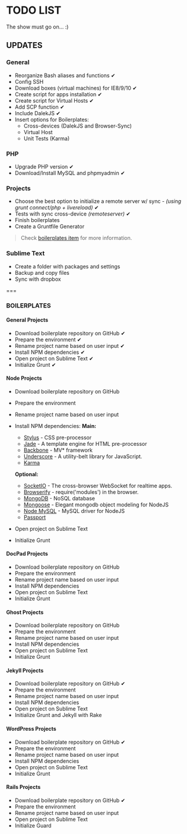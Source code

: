 # TODO LIST

The show must go on... :)

## UPDATES

### General
* Reorganize Bash aliases and functions ✔
* Config SSH
* Download boxes (virtual machines) for IE8/9/10 ✔
* Create script for apps installation ✔
* Create script for Virtual Hosts ✔
* Add SCP function ✔
* Include DalekJS ✔
* Insert options for Boilerplates:
    * Cross-devices (DalekJS and Browser-Sync)
    * Virtual Host
    * Unit Tests (Karma)


### PHP
* Upgrade PHP version ✔
* Download/Install MySQL and phpmyadmin ✔

### Projects
* Choose the best option to initialize a remote server w/ sync - *(using grunt connect/php + livereload)* ✔
* Tests with sync cross-device *(remoteserver)* ✔
* Finish boilerplates
* Create a Gruntfile Generator

> Check [boilerplates item](#boilerplates) for more information.

### Sublime Text
* Create a folder with packages and settings
* Backup and copy files
* Sync with dropbox

===

### BOILERPLATES

#### General Projects
* Download boilerplate repository on GitHub ✔
* Prepare the environment ✔
* Rename project name based on user input ✔
* Install NPM dependencies ✔
* Open project on Sublime Text ✔
* Initialize Grunt ✔

#### Node Projects
* Download boilerplate repository on GitHub
* Prepare the environment
* Rename project name based on user input
* Install NPM dependencies:
    **Main:**
    * [Stylus](http://learnboost.github.io/stylus/) - CSS pre-processor
    * [Jade](http://jade-lang.com/) - A template engine for HTML pre-processor
    * [Backbone](http://backbonejs.org/) - MV* framework
    * [Underscore](http://underscorejs.org/) - A utility-belt library for JavaScript.
    * [Karma]()

    **Optional:**
    * [SocketIO](http://socket.io/) - The cross-browser WebSocket for realtime apps.
    * [Browserify](http://browserify.org/) - require('modules') in the browser.
    * [MongoDB](http://www.mongodb.org/) - NoSQL database
    * [Mongoose](http://mongoosejs.com/) - Elegant mongodb object modeling for NodeJS
    * [Node MySQL](https://npmjs.org/package/mysql) - MySQL driver for NodeJS
    * [Passport]()

* Open project on Sublime Text
* Initialize Grunt

#### DocPad Projects
* Download boilerplate repository on GitHub
* Prepare the environment
* Rename project name based on user input
* Install NPM dependencies
* Open project on Sublime Text
* Initialize Grunt

#### Ghost Projects
* Download boilerplate repository on GitHub
* Prepare the environment
* Rename project name based on user input
* Install NPM dependencies
* Open project on Sublime Text
* Initialize Grunt

#### Jekyll Projects
* Download boilerplate repository on GitHub ✔
* Prepare the environment
* Rename project name based on user input
* Install NPM dependencies
* Open project on Sublime Text
* Initialize Grunt and Jekyll with Rake

#### WordPress Projects
* Download boilerplate repository on GitHub ✔
* Prepare the environment
* Rename project name based on user input
* Install NPM dependencies
* Open project on Sublime Text
* Initialize Grunt

#### Rails Projects
* Download boilerplate repository on GitHub ✔
* Prepare the environment
* Rename project name based on user input
* Open project on Sublime Text
* Initialize Guard
